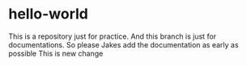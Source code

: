 # hello-world
This is a repository just for practice. And this branch is just for documentations. So please Jakes add the documentation as early as possible
This is new change
